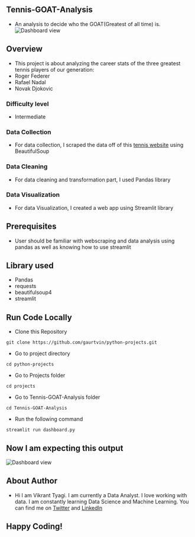 ## Tennis-GOAT-Analysis
  - An analysis to decide who the GOAT(Greatest of all time) is.
  ![Dashboard view](\Images\ss.png, "Dashboard view")

## Overview
  - This project is about analyzing the career stats of the three greatest tennis players of our generation:
  - Roger Federer
  - Rafael Nadal
  - Novak Djokovic
  
### Difficulty level
  - Intermediate
  
### Data Collection
  - For data collection, I scraped the data off of this [tennis website](https://tennisexplorer.com) using BeautifulSoup
### Data Cleaning
  - For data cleaning and transformation part, I used Pandas library
### Data Visualization
  - For data Visualization, I created a web app using Streamlit library
 
## Prerequisites
  - User should be familiar with webscraping and data analysis using pandas as well as knowing how to use streamlit

## Library used
  - Pandas
  - requests
  - beautifulsoup4
  - streamlit

## Run Code Locally
  - Clone this Repository
  
  `git clone https://github.com/gaurtvin/python-projects.git`
  
  - Go to project directory
  
  `cd python-projects`
  
  - Go to Projects folder
  
  `cd projects`
  
  - Go to Tennis-GOAT-Analysis folder
  
  `cd Tennis-GOAT-Analysis`
  
  - Run the following command
  
  `streamlit run dashboard.py`
 
## Now I am expecting this output
 ![Dashboard view](\Images\ss.png, "Dashboard view")
 
## About Author
  - Hi I am Vikrant Tyagi. I am currently a Data Analyst. I love working with data. I am constantly learning Data Science and Machine Learning. You can find me on [Twitter](https://twitter.com/Tyagi_RaVikrant)
    and [LinkedIn](https://www.linkedin.com/in/vikrant-tyagi-a8520616b/)

## Happy Coding!
